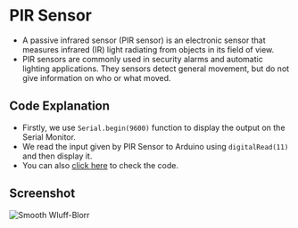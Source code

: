 # PIR Sensor

* A passive infrared sensor (PIR sensor) is an electronic sensor that measures infrared (IR) light radiating from objects in its field of view.
* PIR sensors are commonly used in security alarms and automatic lighting applications. They sensors detect general movement, but do not give information on who or what moved.

## Code Explanation

* Firstly, we use `Serial.begin(9600)` function to display the output on the Serial Monitor.
* We read the input given by PIR Sensor to Arduino using `digitalRead(11)` and then display it.
* You can also [click here](https://github.com/tb-rules10/Ardutronics/blob/branch-3/Scripts/PIR%20Sensor/Code.ino) to check the code.

## Screenshot

![Smooth Wluff-Blorr](https://user-images.githubusercontent.com/58645688/137692852-23082c90-7097-4555-b810-57a772702182.png)
